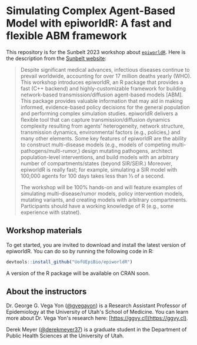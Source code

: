# Simulating Complex Agent-Based Model with epiworldR: A fast and flexible ABM framework

This repository is for the Sunbelt 2023 workshop about [`epiworldR`](https://github.com/UofUEpiBio/epiworldR). Here is the description from the [Sunbelt website](https://www.insna.org/events/simulating-complex-agent-based-model-with-epiworldr-a-fast-and-flexible-abm-framework):
 
> Despite significant medical advances, infectious diseases continue to prevail worldwide, accounting for over 17 million deaths yearly (WHO). This workshop introduces epiworldR, an R package that provides a fast (C++ backend) and highly-customizable framework for building network-based transmission/diffusion agent-based models [ABM]. This package provides valuable information that may aid in making informed, evidence-based policy decisions for the general population and performing complex simulation studies. epiworldR delivers a flexible tool that can capture transmission/diffusion dynamics complexity resulting from agents’ heterogeneity, network structure, transmission dynamics, environmental factors (e.g., policies,) and many other elements. Some key features of epiworldR are the ability to construct multi-disease models (e.g., models of competing multi-pathogens/multi-rumor,) design mutating pathogens, architect population-level interventions, and build models with an arbitrary number of compartments/states (beyond SIR/SEIR.) Moreover, epiworldR is really fast; for example, simulating a SIR model with 100,000 agents for 100 days takes less than ⅓ of a second.
> 
> The workshop will be 100% hands-on and will feature examples of simulating multi-disease/rumor models, policy intervention models, mutating variants, and creating models with arbitrary compartments. Participants should have a working knowledge of R (e.g., some experience with statnet).

## Workshop materials

To get started, you are invited to download and install the latest version of epiworldR. You can do so by running the following code in R:

```r
devtools::install_github("UofUEpiBio/epiworldR")
```

A version of the R package will be available on CRAN soon.

## About the instructors

Dr. George G. Vega Yon ([@gvegayon](https://github.com/gvegayon)) is a Research Assistant Professor of Epidemiology at the University of Utah's School of Medicine. You can learn more about Dr. Vega Yon's research here: [https://ggvy.cl](https://ggvy.cl).

Derek Meyer ([@derekmeyer37](https://github.com/derekmeyer37)) is a graduate student in the Department of Public Health Sciences at the University of Utah.
